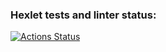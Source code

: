 ### Hexlet tests and linter status:
[![Actions Status](https://github.com/ludwig-the-cat/python-project-49/actions/workflows/hexlet-check.yml/badge.svg)](https://github.com/ludwig-the-cat/python-project-49/actions)